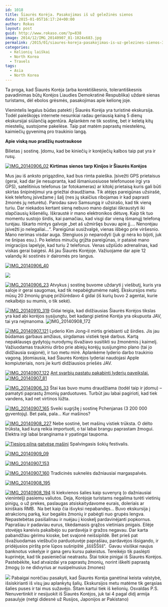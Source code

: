 ```yaml
---
id: 1018
title: Šiaurės Korėja. Pasakojimas iš už geležinės sienos
date: 2015-01-05T16:17:24+00:00
author: Rokas
layout: post
guid: http://www.rokaso.com/?p=838
image: 2014/12/IMG_20140907_81-1024x683.jpg
permalink: /2015/01/siaures-koreja-pasakojimas-is-uz-gelezines-sienos-3/
categories:
  - Kelionių laiškai
  - North Korea
  - Travels
tags:
  - Asia
  - North Korea
---
```

Ta proga, kad Šiaurės Korėja (arba korektiškesnis, tolerantiškesnis pavadinimas būtų Korėjos Liaudies Demokratinė Respublika) uždarė sienas turistams, dėl ebolos grėsmės, pasakojimas apie kelionę joje.

Vienintelis legalus būdas patekti į Šiaurės Korėja yra turistinė ekskursija. Todėl paieškojęs internete nesunkiai radau geriausią kainą 5 dienų ekskursijai siūlančią agentūra. Aplankėm ne tik sostinę, bet ir keletą kitų miestelių, sustojome pakelėse. Taip pat matėm paprastų miestelėnų, kaimiečių gyvenimą pro traukinio langą.

**Apie viską nuo pradžių nuotraukose**




Bilietas į sostinę. Įdomu, kad be kiniečių ir korėjiečių kalbos taip pat yra ir rusų.

 
 [![IMG_20140906_02](2014/12/IMG_20140906_02-1024x683.jpg)](2014/12/IMG_20140906_02.jpg)
 **Kirtimas sienos tarp Kinijos ir Šiaurės Korėjos**



 Mus jau iš anksto prigązdino, kad bus rimta paieška. Įsivežti GPS prietaisus (gerai, kad dar jie nesupranta, kad išmaniuosiuose telefonuose irgi yra GPS), satelitinius telefonus (ar fotokameras) ar kitokį prietaisą kuris gali būti skirtas šnipinėjimui yra griežtai draudžiama. Tik atėjęs pareigūnas užsirašė, kiek telefonų įsivežame į šalį (nes jų skaičius ribojamas ir kad paprasti žmonės jų neturėtu). Parodau savo Samsungą ir užsirašo, kad tik vieną turiu. Dar niekados kertant sieną nebuvo mano daigtai iškraustyti iki slapčiausių kišenėlių. Iškraustė ir mano elektronikos dėtuvę. Kaip tik tuo momentu sustojo širdis, kai pamačiau, kad visgi dar vieną išmanųjį telefoną turėjau. Iškarto mintys galvoje „bet aš užmiršęs buvau apie jį…. Nenorėjau įsivežti jo nelegaliai…“. Pareigūnai susižvalgė, vienas išbėgo prie viršesnio. Mano nerimas visdar auga. Stengiuos jo neparodyti (juk gi nėra ko bijoti, juk ne šnipas esu.). Po keletos minučių grįžta pareigūnas, ir pataisė mano imigracijos lapelyje, kad turiu 2 telefonus. Venas užplūdo adrenalinas, kad viskas gerai baigėsi. Aš jau Šiaurės Korėjoje. Važiuojame dar apie 12 valandų iki sostinės ir dairomės pro langus. 
 
 [![IMG_20140906_40](2014/12/IMG_20140906_40-1024x683.jpg)](2014/12/IMG_20140906_40.jpg) 

 
 [![](2014/12/IMG_20140906_171-1024x683.jpg)](2014/12/IMG_20140906_171.jpg) 

 
 [![IMG_20140906_23](2014/12/IMG_20140906_23-1024x683.jpg)](2014/12/IMG_20140906_23.jpg) 
Atvykus į sostinę buvome uždaryti į viešbutį, kuris yra saloje ir gerai saugomas, kad tik nepabėgtumėme naktį. Ekskursijos metu mūsų 20 žmonių grupę prižiūrėdavo 4 gidai (iš kurių buvo 2 agentai, kurie nekalbėjo su mumis, o tik sekė).
 
 [![IMG_20140910_319](2014/12/IMG_20140910_319-1024x683.jpg)](2014/12/IMG_20140910_319.jpg) 
Gidai teigia, kad didžiausias Šiaurės Korėjos tikslas yra kad abi korėjos susijungtu, bet kadangi pietinė Korėja yra okupuota JAV, tai yra neįmanoma. ![IMG_20140908_172](2014/12/IMG_20140908_172-683x1024.jpg) 

 
 [![IMG_20140907_121](2014/12/IMG_20140907_121-1024x683.jpg)](2014/12/IMG_20140907_121.jpg) 
Lyderio Kim Jong-il mirtis griebianti už širdies. Jis jau būdamas garbaus amžiaus, sirgdamas vistiek tęsė darbus. Kartą nepaklausęs gydytojų nurodymų išvažiavo susitikti su žmonėmis į kaimelį. Važiuodamas traukiniu dirbo prie abiejų korėjų susijungimo plano (tai jo didžiausia svajonė), ir tuo metu mirė. Aplankėme lyderio darbo traukinio vagoną. Įdomiausia, kad Šiaurės Korėjos lyderiai naudojasi Apple kompiuteriais, nors jie kurti didžiausios priešės JAV. 
 
 [![IMG_20140907_122](2014/12/IMG_20140907_122-1024x683.jpg)](2014/12/IMG_20140907_122.jpg) 
[Ant svarbių pastatų pakabinti lyderių paveikslai.![IMG_20140907_81](2014/12/IMG_20140907_81-1024x683.jpg)](2014/12/IMG_20140907_81.jpg) 

 
 [![IMG_20140906_33](2014/12/IMG_20140906_33-1024x683.jpg)](2014/12/IMG_20140906_33.jpg) 
Štai kas buvo mums draudžiama (todėl taip ir įdomu) – pamatyti paprastų žmonių parduotuves. Turbūt jau labai pagirioti, kad tiek vandens, kad net virtinos lūžta.
 
 [![IMG_20140907_165](2014/12/IMG_20140907_165-1024x683.jpg)](2014/12/IMG_20140907_165.jpg) 
Sveiki sugrįžę į sostinę Pchenjanas (3 200 000 gyventojų). Bet pala, pala… Kur mašinos?
 
 [![IMG_20140908_227](2014/12/IMG_20140908_227-683x1024.jpg)](2014/12/IMG_20140908_227.jpg) 
Nebe sostinė, bet mašinų vistiek trūksta. O dėlto trūksta, kad kurą reikia importuoti, o tai labai brangu paprastam žmogui. Elektra irgi labai branginama ir ypatingai taupoma. 
 
 [![Tiesiog pilna gatvėse mašinį](2014/12/IMG_20140908_198-683x1024.jpg)](2014/12/IMG_20140908_198.jpg) 
Spalvingasis šokių festivalis.
 
 [![IMG_20140909_09](2014/12/IMG_20140909_09-683x1024.jpg)](2014/12/IMG_20140909_09.jpg)
 
 [![IMG_20140907_153](2014/12/IMG_20140907_153-683x1024.jpg)](2014/12/IMG_20140907_153.jpg) 

 
 [![IMG_20140907_160](2014/12/IMG_20140907_160-683x1024.jpg)](2014/12/IMG_20140907_160.jpg) 
Tradicinės suknelės dažniausiai margaspalvės.
 
 [![IMG_20140908_195](2014/12/IMG_20140908_195-683x1024.jpg)](2014/12/IMG_20140908_195.jpg) 

 
 [![IMG_20140908_194](2014/12/IMG_20140908_194-1024x683.jpg)](2014/12/IMG_20140908_194.jpg) 
Iš kiekvienos šalies kaip suvenyrą (o dažniausiai vienintelį) pasiemu valiutos. Deja, Korėjoje turistams negalima turėti vietinių pinigų, o už prekes, paslaugas atsiskaitydavome eurais, doleriais ar kiniškais RMB.  Na bet kaip čia išvyksi nepabandęs… Buvo ekskursija į atrakcionų parką, kur begalės žmonių ir pabėgti nuo grupės lengva. Nepastebėtas pasišalinau ir nuėjau į kioskelį pardavinėjanti popkornus. Paprašiau ir padaviau eurus, tikėdamasis grąžos vietiniais pnigais. Eilėje stovėjęs kareivis pakalbėjo su pardavėja ir gražos negavau. Dar karta pabandžiau gėrimu kioske, bet svajonė neišsipildė. Bet prieš pat išvažiuodamas viešbučio parduotuvėje paprašiau, pardavėjos išsigando, ir pridėjusios pirštą prie lūpos sušnipštė „šššŠŠšš“.  Gavau visiškai naujus banknotus vokelyje ir gana geru kursu pakeistus. Tereikėjo tik paslėpti kuprinėje, kad tik pasieniečiai neatrastu. Štai tokie pinigai iš Šiaurės Korėjos. Pastebėkite, kad atvaizdai yra paprastų žmonių, norint iškelti paprastą žmogų (o ne didvyrius ar nusipelnusius žmones) 
 
 [![](2015/01/DSC07744-1023x682.jpg)](2015/01/DSC07744.jpg) 
Pabaigai norėčiau pasakyti, kad Šiaurės Korėja ganėtinai keista valstybė, išsiskirianti iš visų jau aplankytų šalių. Ekskursijos metu matėme tik gerąsias šalies puses ir tai mus sužavėjo. Šitam kartui tiek iš kelionių. Osvaldas P.S. Nenuvertinkit ir nesijuokit iš Šiaurės Korėjos, juk tai 4 pagal didį armija pasaulyje (netgi didesnė už Rusijos, Japonijos ar Pakistano)
